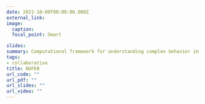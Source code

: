 ```yaml
---
date: 2021-10-00T00:00:00.000Z
external_link:
image:
  caption:
  focal_point: Smart

slides:
summary: Computational framework for understanding complex behavior in microbial consortia 
tags:
- collaborative
title: NUFEB
url_code: ""
url_pdf: ""
url_slides: ""
url_video: ""
---
```

